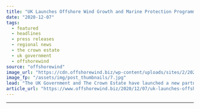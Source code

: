 ```yaml
---
title: "UK Launches Offshore Wind Growth and Marine Protection Programme"
date: "2020-12-07"
tags: 
  - featured
  - headlines
  - press releases
  - regional news
  - the crown estate
  - uk government
  - offshorewind
source: "offshorewind"
image_url: "https://cdn.offshorewind.biz/wp-content/uploads/sites/2/2020/12/07112012/UK-Launches-Offshore-Wind-Growth-and-Marine-Protection-Programme.jpg"
image_fp: "/assets/img/post_thumbnails/7.jpg"
lead: "The UK Government and The Crown Estate have launched a new partnership focused on"
article_url: "https://www.offshorewind.biz/2020/12/07/uk-launches-offshore-wind-growth-and-marine-protection-programme/"
---
```


---
